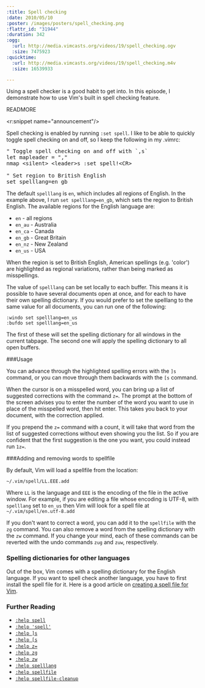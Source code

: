 ```yaml
--- 
:title: Spell checking
:date: 2010/05/10
:poster: /images/posters/spell_checking.png
:flattr_id: "31944"
:duration: 342
:ogg: 
  :url: http://media.vimcasts.org/videos/19/spell_checking.ogv
  :size: 7475923
:quicktime: 
  :url: http://media.vimcasts.org/videos/19/spell_checking.m4v
  :size: 16539933

---
```


Using a spell checker is a good habit to get into.  In this episode, I demonstrate how to use Vim's built in spell checking feature.


READMORE

<r:snippet name="announcement"/>

Spell checking is enabled by running `:set spell`. I like to be able to quickly toggle spell checking on and off, so I keep the following in my .vimrc:

<pre class="brush: vimscript">
&quot; Toggle spell checking on and off with `,s`
let mapleader = &quot;,&quot;
nmap &lt;silent&gt; &lt;leader&gt;s :set spell!&lt;CR&gt;

&quot; Set region to British English
set spelllang=en_gb
</pre>

The default `spelllang` is `en`, which includes all regions of English. In the example above, I run `set spelllang=en_gb`, which sets the region to British English. The available regions for the English language are:

* `en` - all regions
* `en_au` - Australia
* `en_ca` - Canada
* `en_gb` - Great Britain
* `en_nz` - New Zealand
* `en_us` - USA

When the region is set to British English, American spellings (e.g. 'color') are highlighted as regional variations, rather than being marked as misspellings.

The value of `spelllang` can be set locally to each buffer. This means it is possible to have several documents open at once, and for each to have their own spelling dictionary. If you would prefer to set the spelllang to the same value for all documents, you can run one of the following:

    :windo set spelllang=en_us
    :bufdo set spelllang=en_us

The first of these will set the spelling dictionary for all windows in the current tabpage. The second one will apply the spelling dictionary to all open buffers.

###Usage

You can advance through the highlighted spelling errors with the `]s` command, or you can move through them backwards with the `[s` command. 

When the cursor is on a misspelled word, you can bring up a list of suggested corrections with the command `z=`. The prompt at the bottom of the screen advises you to enter the number of the word you want to use in place of the misspelled word, then hit enter. This takes you back to your document, with the correction applied.

If you prepend the `z=` command with a count, it will take that word from the list of suggested corrections without even showing you the list. So if you are confident that the first suggestion is the one you want, you could instead run `1z=`.

###Adding and removing words to spellfile

By default, Vim will load a spellfile from the location:

    ~/.vim/spell/LL.EEE.add

Where `LL` is the language and `EEE` is the encoding of the file in the active window. For example, if you are editing a file whose encoding is UTF-8, with `spelllang` set to `en_us` then Vim will look for a spell file at `~/.vim/spell/en.utf-8.add`
 
If you don't want to correct a word, you can add it to the `spellfile` with the `zg` command. You can also remove a word from the spelling dictionary with the `zw` command. If you change your mind, each of these commands can be reverted with the undo commands `zug` and `zuw`, respectively.

### Spelling dictionaries for other languages

Out of the box, Vim comes with a spelling dictionary for the English language. If you want to spell check another language, you have to first install the spell file for it. Here is a good article on [creating a spell file for Vim][create_spellfile].

### Further Reading

* [`:help spell`][spellchecking]
* [`:help 'spell'`][spell]
* [`:help ]s`][next]
* [`:help [s`][prev]
* [`:help z=`][suggest]
* [`:help zg`][addword]
* [`:help zw`][removeword]
* [`:help spelllang`][lang]
* [`:help spellfile`][spellfile]
* [`:help spellfile-cleanup`][cleanup]

[spellchecking]: http://vimdoc.sourceforge.net/htmldoc/spell.html#spell
[spell]: http://vimdoc.sourceforge.net/htmldoc/options.html#%27spell%27
[next]: http://vimdoc.sourceforge.net/htmldoc/spell.html#]s
[prev]: http://vimdoc.sourceforge.net/htmldoc/spell.html#[s
[suggest]: http://vimdoc.sourceforge.net/htmldoc/spell.html#z=
[addword]: http://vimdoc.sourceforge.net/htmldoc/spell.html#zg
[removeword]: http://vimdoc.sourceforge.net/htmldoc/spell.html#zw
[lang]: http://vimdoc.sourceforge.net/htmldoc/options.html#'spelllang'
[spellfile]: http://vimdoc.sourceforge.net/htmldoc/options.html#'spellfile'
[cleanup]: http://vimdoc.sourceforge.net/htmldoc/spell.html#spellfile-cleanup
[create_spellfile]: http://henry.precheur.org/vim/create_spell_file_for_vim
